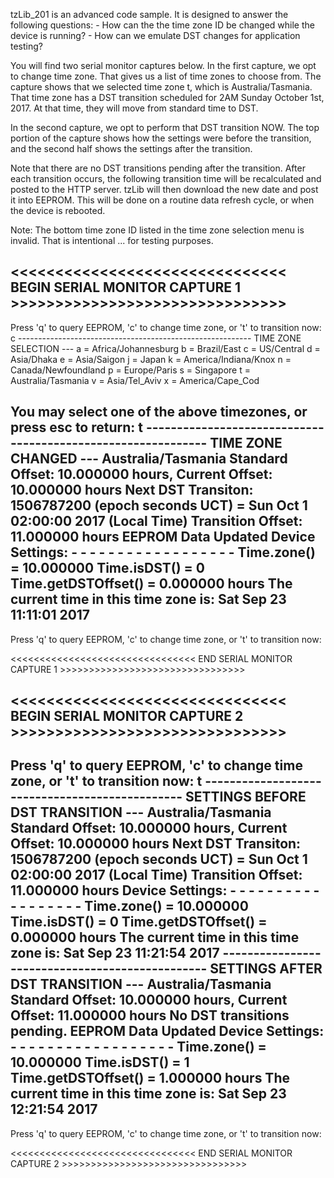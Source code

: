 
tzLib_201 is an advanced code sample. It is designed to answer the following
questions:
	-	How can the the time zone ID be changed while the device is running?
	-	How can we emulate DST changes for application testing?

You will find two serial monitor captures below. In the first capture, we opt
to change time zone. That gives us a list of time zones to choose from. The 
capture shows that we selected time zone t, which is Australia/Tasmania. 
That time zone has a DST transition scheduled for 2AM Sunday October 1st, 2017.
At that time, they will move from standard time to DST. 

In the second capture, we opt to perform that DST transition NOW. The top portion 
of the capture shows how the settings were before the transition, and the
second half shows the settings after the transition. 

Note that there are no DST transitions pending after the transition. After each
transition occurs, the following transition time will be recalculated and
posted to the HTTP server. tzLib will then download the new date and post it
into EEPROM. This will be done on a routine data refresh cycle, or when the 
device is rebooted. 

Note: The bottom time zone ID listed in the time zone selection menu is
invalid. That is intentional ... for testing purposes. 

<<<<<<<<<<<<<<<<<<<<<<<<<<<<<<< BEGIN SERIAL MONITOR CAPTURE 1 >>>>>>>>>>>>>>>>>>>>>>>>>>>>>>>
-----------------------------------------------------------------------------------
Press 'q' to query EEPROM, 'c' to change time zone, or 't' to transition now: c
---------------------------------------------------------- TIME ZONE SELECTION ---
   a = Africa/Johannesburg
   b = Brazil/East
   c = US/Central
   d = Asia/Dhaka
   e = Asia/Saigon
   j = Japan
   k = America/Indiana/Knox
   n = Canada/Newfoundland
   p = Europe/Paris
   s = Singapore
   t = Australia/Tasmania
   v = Asia/Tel_Aviv
   x = America/Cape_Cod

   You may select one of the above timezones, or press esc to return: t
------------------------------------------------------------- TIME ZONE CHANGED ---
Australia/Tasmania
        Standard Offset: 10.000000 hours, Current Offset: 10.000000 hours
     Next DST Transiton:  1506787200 (epoch seconds UCT) = Sun Oct  1 02:00:00 2017 (Local Time)
      Transition Offset: 11.000000 hours
            EEPROM Data Updated
Device Settings: - - - - - - - - - - - - - - - - - -
            Time.zone() = 10.000000           Time.isDST() = 0
    Time.getDSTOffset() = 0.000000 hours
    The current time in this time zone is: Sat Sep 23 11:11:01 2017
-----------------------------------------------------------------------------------
Press 'q' to query EEPROM, 'c' to change time zone, or 't' to transition now:

<<<<<<<<<<<<<<<<<<<<<<<<<<<<<<<< END SERIAL MONITOR CAPTURE 1 >>>>>>>>>>>>>>>>>>>>>>>>>>>>>>>>







<<<<<<<<<<<<<<<<<<<<<<<<<<<<<<< BEGIN SERIAL MONITOR CAPTURE 2 >>>>>>>>>>>>>>>>>>>>>>>>>>>>>>>
-----------------------------------------------------------------------------------
Press 'q' to query EEPROM, 'c' to change time zone, or 't' to transition now: t
----------------------------------------------- SETTINGS BEFORE DST TRANSITION ---
Australia/Tasmania
        Standard Offset: 10.000000 hours, Current Offset: 10.000000 hours
     Next DST Transiton:  1506787200 (epoch seconds UCT) = Sun Oct  1 02:00:00 2017 (Local Time)
      Transition Offset: 11.000000 hours
Device Settings: - - - - - - - - - - - - - - - - - -
            Time.zone() = 10.000000           Time.isDST() = 0
    Time.getDSTOffset() = 0.000000 hours
    The current time in this time zone is: Sat Sep 23 11:21:54 2017
------------------------------------------------ SETTINGS AFTER DST TRANSITION ---
Australia/Tasmania
        Standard Offset: 10.000000 hours, Current Offset: 11.000000 hours
        No DST transitions pending.
            EEPROM Data Updated
Device Settings: - - - - - - - - - - - - - - - - - -
            Time.zone() = 10.000000           Time.isDST() = 1
    Time.getDSTOffset() = 1.000000 hours
    The current time in this time zone is: Sat Sep 23 12:21:54 2017
-----------------------------------------------------------------------------------
Press 'q' to query EEPROM, 'c' to change time zone, or 't' to transition now:

<<<<<<<<<<<<<<<<<<<<<<<<<<<<<<<< END SERIAL MONITOR CAPTURE 2 >>>>>>>>>>>>>>>>>>>>>>>>>>>>>>>>
